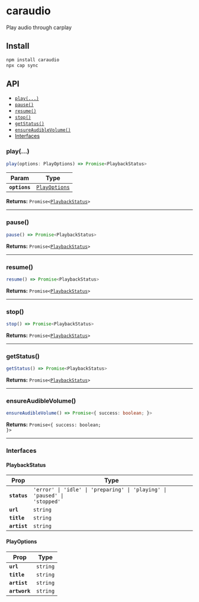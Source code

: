 # caraudio

Play audio through carplay

## Install

```bash
npm install caraudio
npx cap sync
```

## API

<docgen-index>

* [`play(...)`](#play)
* [`pause()`](#pause)
* [`resume()`](#resume)
* [`stop()`](#stop)
* [`getStatus()`](#getstatus)
* [`ensureAudibleVolume()`](#ensureaudiblevolume)
* [Interfaces](#interfaces)

</docgen-index>

<docgen-api>
<!--Update the source file JSDoc comments and rerun docgen to update the docs below-->

### play(...)

```typescript
play(options: PlayOptions) => Promise<PlaybackStatus>
```

| Param         | Type                                                |
| ------------- | --------------------------------------------------- |
| **`options`** | <code><a href="#playoptions">PlayOptions</a></code> |

**Returns:** <code>Promise&lt;<a href="#playbackstatus">PlaybackStatus</a>&gt;</code>

--------------------


### pause()

```typescript
pause() => Promise<PlaybackStatus>
```

**Returns:** <code>Promise&lt;<a href="#playbackstatus">PlaybackStatus</a>&gt;</code>

--------------------


### resume()

```typescript
resume() => Promise<PlaybackStatus>
```

**Returns:** <code>Promise&lt;<a href="#playbackstatus">PlaybackStatus</a>&gt;</code>

--------------------


### stop()

```typescript
stop() => Promise<PlaybackStatus>
```

**Returns:** <code>Promise&lt;<a href="#playbackstatus">PlaybackStatus</a>&gt;</code>

--------------------


### getStatus()

```typescript
getStatus() => Promise<PlaybackStatus>
```

**Returns:** <code>Promise&lt;<a href="#playbackstatus">PlaybackStatus</a>&gt;</code>

--------------------


### ensureAudibleVolume()

```typescript
ensureAudibleVolume() => Promise<{ success: boolean; }>
```

**Returns:** <code>Promise&lt;{ success: boolean; }&gt;</code>

--------------------


### Interfaces


#### PlaybackStatus

| Prop         | Type                                                                                |
| ------------ | ----------------------------------------------------------------------------------- |
| **`status`** | <code>'error' \| 'idle' \| 'preparing' \| 'playing' \| 'paused' \| 'stopped'</code> |
| **`url`**    | <code>string</code>                                                                 |
| **`title`**  | <code>string</code>                                                                 |
| **`artist`** | <code>string</code>                                                                 |


#### PlayOptions

| Prop          | Type                |
| ------------- | ------------------- |
| **`url`**     | <code>string</code> |
| **`title`**   | <code>string</code> |
| **`artist`**  | <code>string</code> |
| **`artwork`** | <code>string</code> |

</docgen-api>
